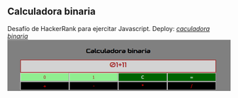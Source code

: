 ## Calculadora binaria
 Desafío de HackerRank para ejercitar Javascript.
 Deploy: *[caculadora binaria](https://carlossanchezarg.github.io/calcuBinaria/ "Calculadora binaria")*
 ![front](/img/front.png "Calculador binaria")
